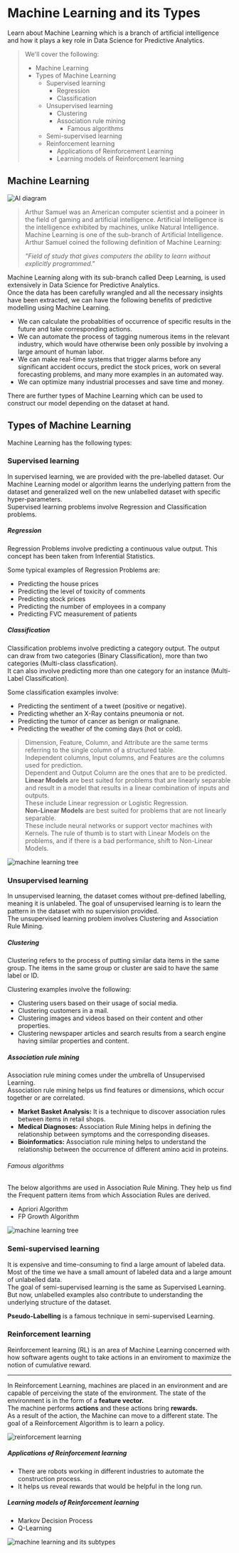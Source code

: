 # Machine Learning and its Types

Learn about Machine Learning which is a branch of artificial intelligence and how it plays a key role in Data Science for Predictive Analytics.

> We'll cover the following:
>
> - Machine Learning
> - Types of Machine Learning
>   - Supervised learning
>     - Regression
>     - Classification
>   - Unsupervised learning
>     - Clustering
>     - Association rule mining
>       - Famous algorithms
>   - Semi-supervised learning
>   - Reinforcement learning
>     - Applications of Reinforcement Learning
>     - Learning models of Reinforcement learning

## Machine Learning

![AI diagram](./images/1-1-AI-diagram.png)

> Arthur Samuel was an American computer scientist and a poineer in the field of gaming and artificial intelligence. Artificial Intelligence is the intelligence exhibited by machines, unlike Natural Intelligence.  
>  Machine Learning is one of the sub-branch of Artificial Intelligence.  
>  Arthur Samuel coined the following definition of Machine Learning:
>
> _"Field of study that gives computers the ability to learn without explicitly programmed."_

Machine Learning along with its sub-branch called Deep Learning, is used extensively in Data Science for Predictive Analytics.  
Once the data has been carefully wrangled and all the necessary insights have been extracted, we can have the following benefits of predictive modelling using Machine Learning.

- We can calculate the probablities of occurrence of specific results in the future and take corresponding actions.
- We can automate the process of tagging numerous items in the relevant industry, which would have otherwise been only possible by involving a large amount of human labor.
- We can make real-time systems that trigger alarms before any significant accident occurs, predict the stock prices, work on several forecasting problems, and many more examples in an automated way.
- We can optimize many industrial processes and save time and money.

There are further types of Machine Learning which can be used to construct our model depending on the dataset at hand.

## Types of Machine Learning

Machine Learning has the following types:

### Supervised learning

In supervised learning, we are provided with the pre-labelled dataset. Our Machine Learning model or algorithm learns the underlying pattern from the dataset and generalized well on the new unlabelled dataset with specific hyper-parameters.  
 Supervised learning problems involve Regression and Classification problems.

##### Regression

Regression Problems involve predicting a continuous value output. This concept has been taken from Inferential Statistics.

Some typical examples of Regression Problems are:

- Predicting the house prices
- Predicting the level of toxicity of comments
- Predicting stock prices
- Predicting the number of employees in a company
- Predicting FVC measurement of patients

##### Classification

Classification problems involve predicting a category output. The output can draw from two categories (Binary Classification), more than two categories (Multi-class classfication).  
 It can also involve predicting more than one category for an instance (Multi-Label Classification).

Some classification examples involve:

- Predicting the sentiment of a tweet (positive or negative).
- Predicting whether an X-Ray contains pneumonia or not.
- Predicting the tumor of cancer as benign or malignane.
- Predicting the weather of the coming days (hot or cold).

> Dimension, Feature, Column, and Attribute are the same terms referring to the single column of a structured table.  
> Independent columns, Input columns, and Features are the columns used for prediction.  
> Dependent and Output Column are the ones that are to be predicted.  
> **Linear Models** are best suited for problems that are linearly separable and result in a model that results in a linear combination of inputs and outputs.  
>  These include Linear regression or Logistic Regression.  
> **Non-Linear Models** are best suited for problems that are not linearly separable.  
>  These include neural networks or support vector machines with Kernels. The rule of thumb is to start with Linear Models on the problems, and if there is a bad performance, shift to Non-Linear Models.

![machine learning tree](./images/1-2-machine-learning-tree.png)

### Unsupervised learning

In unsupervised learning, the dataset comes without pre-defined labelling, meaning it is unlabeled. The goal of unsupervised learning is to learn the pattern in the dataset with no supervision provided.  
 The unsupervised learning problem involves Clustering and Association Rule Mining.

##### Clustering

Clustering refers to the process of putting similar data items in the same group. The items in the same group or cluster are said to have the same label or ID.

Clustering examples involve the following:

- Clustering users based on their usage of social media.
- Clustering customers in a mail.
- Clustering images and videos based on their content and other properties.
- Clustering newspaper articles and search results from a search engine having similar properties and content.

##### Association rule mining

Association rule mining comes under the umbrella of Unsupervised Learning.  
 Association rule mining helps us find features or dimensions, which occur together or are correlated.

- **Market Basket Analysis:** It is a technique to discover association rules between items in retail shops.
- **Medical Diagnoses:** Association Rule Mining helps in defining the relationship between symptoms and the corresponding diseases.
- **Bioinformatics:** Association rule mining helps to understand the relationship between the occurrence of different amino acid in proteins.

###### Famous algorithms

The below algorithms are used in Association Rule Mining. They help us find the Frequent pattern items from which Association Rules are derived.

- Apriori Algorithm
- FP Growth Algorithm

![machine learning tree](./images/1-3-machine-learning-tree.png)

### Semi-supervised learning

It is expensive and time-consuming to find a large amount of labeled data. Most of the time we have a small amount of labeled data and a large amount of unlabelled data.  
 The goal of semi-supervised learning is the same as Supervised Learning. But now, unlabelled examples also contribute to understanding the underlying structure of the dataset.

**Pseudo-Labelling** is a famous technique in semi-supervised Learning.

### Reinforcement learning

Reinforcement learning (RL) is an area of Machine Learning concerned with how software agents ought to take actions in an enviroment to maximize the notion of cumulative reward.

---

In Reinforcement Learning, machines are placed in an environment and are capable of perceiving the state of the environment. The state of the environment is in the form of a **feature vector.**  
 The machine performs **actions** and these actions bring **rewards.**  
 As a result of the action, the Machine can move to a different state. The goal of a Reinforcement Algorithm is to learn a policy.

![reinforcement learning](./images/1-4-reinforcement-learning.png)

##### Applications of Reinforcement learning

- There are robots working in different industries to automate the construction process.
- It helps us reveal rewards that would be helpful in the long run.

##### Learning models of Reinforcement learning

- Markov Decision Process
- Q-Learning

![machine learning and its subtypes](./images/1-5-machine-learning-and-its-sub-types.png)
